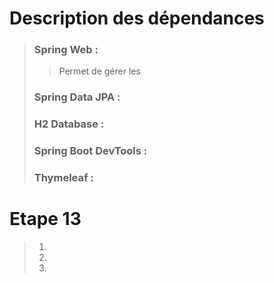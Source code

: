 # Description des dépendances
>### Spring Web :
>> Permet de gérer les
>### Spring Data JPA : 
>### H2 Database :
>### Spring Boot DevTools :
>### Thymeleaf :
# Etape 13
> 1.
> 2.
> 3.